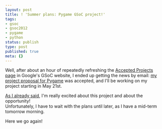 ```yaml
---
layout: post
title: ! 'Summer plans: Pygame GSoC project!'
tags:
- gsoc
- gsoc2012
- pygame
- python
status: publish
type: post
published: true
meta: {}
---
```

Well, after about an hour of repeatedly refreshing the [Accepted Projects page]
in Google's GSoC website, I ended up getting the news by email:
[my project proposal for Pygame] was accepted, and I'll be working on my project
starting in May 21st.

[As I already said], I'm really excited about this project and about the opportunity!  
Unfortunately, I have to wait with the plans until later, as I have a mid-term
tomorrow morning.

Here we go again!

[Accepted Projects page]: http://www.google-melange.com/gsoc/projects/list/google/gsoc2012
[my project proposal for Pygame]: http://www.google-melange.com/gsoc/proposal/review/google/gsoc2012/n0nick/28002
[As I already said]: http://dotfile.n0nick.net/google-summer-of-code-2012-applying-for-pygam
